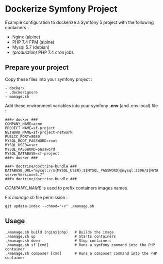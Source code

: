 Dockerize Symfony Project
===

Example configuration to dockerize a Symfony 5 project with the following containers :

* Nginx (alpine)
* PHP 7.4 FPM (alpine)
* Mysql 5.7 (debian)
* _(production)_ PHP 7.4 cron jobs

## Prepare your project 

Copy these files into your symfony project :

    - docker/
    - .dockerignore
    - manage.sh

Add these environment variables into your symfony __.env__ (and .env.local) file :

    ###> docker ###
    COMPANY_NAME=acme
    PROJECT_NAME=sf-project
    NETWORK_NAME=sf-project-network
    PUBLIC_PORT=8080
    MYSQL_ROOT_PASSWORD=root
    MYSQL_USER=user
    MYSQL_PASSWORD=password
    MYSQL_DATABASE=sf-project
    ###< docker ###

    ###> doctrine/doctrine-bundle ###
    DATABASE_URL="mysql://${MYSQL_USER}:${MYSQL_PASSWORD}@mysql:3306/${MYSQL_DATABASE}?serverVersion=5.7"
    ###< doctrine/doctrine-bundle ###

_COMPANY_NAME_ is used to prefix containers images names. 

Fix _manage.sh_ file permission :

    git update-index --chmod="+x" ./manage.sh

## Usage

    ./manage.sh build (nginx|php)   # Builds the image
    ./manage.sh up                  # Starts containers
    ./manage.sh down                # Stop containers
    ./manage.sh sf [cmd]            # Runs a symfony command into the PHP container
    ./manage.sh composer [cmd]      # Runs a composer command into the PHP container
